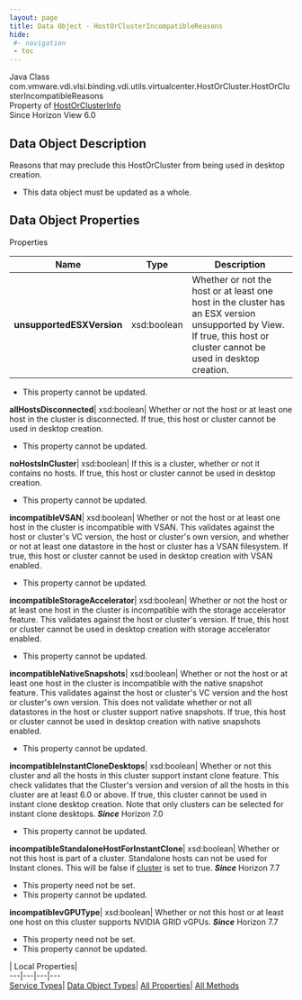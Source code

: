 ```yaml
---
layout: page
title: Data Object - HostOrClusterIncompatibleReasons
hide:
 #- navigation
 - toc
---
```






Java Class
    com.vmware.vdi.vlsi.binding.vdi.utils.virtualcenter.HostOrCluster.HostOrClusterIncompatibleReasons  
Property of
     [HostOrClusterInfo](vdi.utils.virtualcenter.HostOrCluster.HostOrClusterInfo.md#field_detail)  
Since 
    Horizon View 6.0

## Data Object Description 

Reasons that may preclude this HostOrCluster from being used in desktop creation. 

  * This data object must be updated as a whole.



## Data Object Properties

Properties

Name |  Type |  Description   
---|---|---  
**unsupportedESXVersion**|  xsd:boolean|  Whether or not the host or at least one host in the cluster has an ESX version unsupported by View. If true, this host or cluster cannot be used in desktop creation.   


 * This property cannot be updated.

  
**allHostsDisconnected**|  xsd:boolean|  Whether or not the host or at least one host in the cluster is disconnected. If true, this host or cluster cannot be used in desktop creation.   


 * This property cannot be updated.

  
**noHostsInCluster**|  xsd:boolean|  If this is a cluster, whether or not it contains no hosts. If true, this host or cluster cannot be used in desktop creation.   


 * This property cannot be updated.

  
**incompatibleVSAN**|  xsd:boolean|  Whether or not the host or at least one host in the cluster is incompatible with VSAN. This validates against the host or cluster's VC version, the host or cluster's own version, and whether or not at least one datastore in the host or cluster has a VSAN filesystem. If true, this host or cluster cannot be used in desktop creation with VSAN enabled.   


 * This property cannot be updated.

  
**incompatibleStorageAccelerator**|  xsd:boolean|  Whether or not the host or at least one host in the cluster is incompatible with the storage accelerator feature. This validates against the host or cluster's version. If true, this host or cluster cannot be used in desktop creation with storage accelerator enabled.   


 * This property cannot be updated.

  
**incompatibleNativeSnapshots**|  xsd:boolean|  Whether or not the host or at least one host in the cluster is incompatible with the native snapshot feature. This validates against the host or cluster's VC version and the host or cluster's own version. This does not validate whether or not all datastores in the host or cluster support native snapshots. If true, this host or cluster cannot be used in desktop creation with native snapshots enabled.   


 * This property cannot be updated.

  
**incompatibleInstantCloneDesktops**|  xsd:boolean|  Whether or not this cluster and all the hosts in this cluster support instant clone feature. This check validates that the Cluster's version and version of all the hosts in this cluster are at least 6.0 or above. If true, this cluster cannot be used in instant clone desktop creation. Note that only clusters can be selected for instant clone desktops.  **_Since_** Horizon 7.0  


 * This property cannot be updated.

  
**incompatibleStandaloneHostForInstantClone**|  xsd:boolean|  Whether or not this host is part of a cluster. Standalone hosts can not be used for Instant clones. This will be false if [cluster](vdi.utils.virtualcenter.HostOrCluster.HostOrClusterInfo.md#cluster) is set to true.  **_Since_** Horizon 7.7  


 * This property need not be set.
 * This property cannot be updated.

  
**incompatiblevGPUType**|  xsd:boolean|  Whether or not this host or at least one host on this cluster supports NVIDIA GRID vGPUs.  **_Since_** Horizon 7.7  


 * This property need not be set.
 * This property cannot be updated.

  
  
  
 | Local Properties|   
---|---|---|---  
[Service Types](index-mo_types.md)| [Data Object Types](index-do_types.md)| [All Properties](index-properties.md)| [All Methods](index-methods.md)  
  
  

